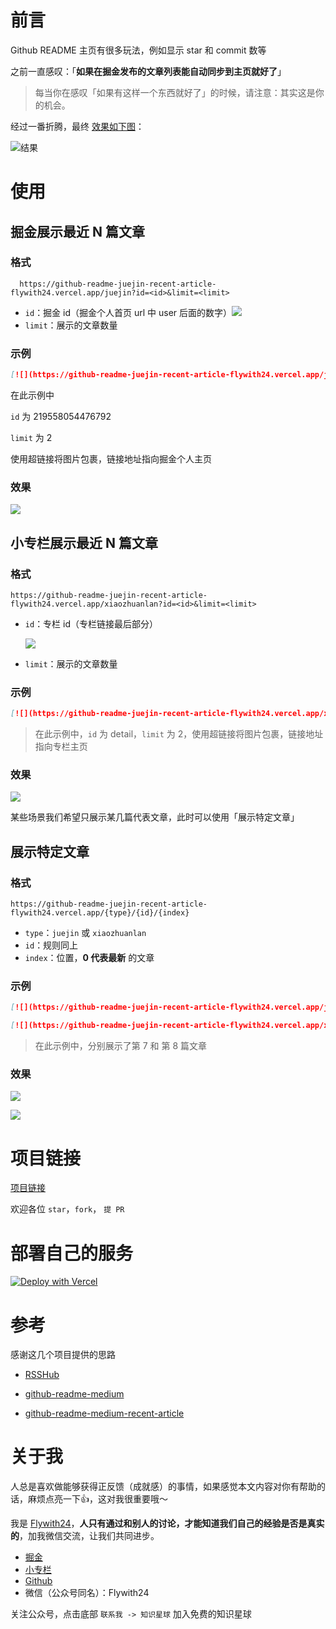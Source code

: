 # 前言

Github README 主页有很多玩法，例如显示 star 和 commit 数等

之前一直感叹：「**如果在掘金发布的文章列表能自动同步到主页就好了**」

> 每当你在感叹「如果有这样一个东西就好了」的时候，请注意：其实这是你的机会。


经过一番折腾，最终 [效果如下图](https://github.com/Flywith24)：

![结果](https://cdn.jsdelivr.net/gh/Flywith24/Album@master/img/202208140121373.png)

# 使用


## 掘金展示最近 N 篇文章

### 格式

```http
  https://github-readme-juejin-recent-article-flywith24.vercel.app/juejin?id=<id>&limit=<limit>
```

- `id`：掘金 id（掘金个人首页 url 中 user 后面的数字）![](https://cdn.jsdelivr.net/gh/Flywith24/Album@master/img/202208140035222.png)
- `limit`：展示的文章数量

### 示例

``` markdown
[![](https://github-readme-juejin-recent-article-flywith24.vercel.app/juejin?id=219558054476792&limit=2)](https://juejin.cn/user/219558054476792/posts)
```
在此示例中

`id` 为 219558054476792

`limit` 为 2

使用超链接将图片包裹，链接地址指向掘金个人主页



### 效果

![](https://github-readme-juejin-recent-article-flywith24.vercel.app/juejin?id=219558054476792&limit=2)

## 小专栏展示最近 N 篇文章

### 格式

```http
https://github-readme-juejin-recent-article-flywith24.vercel.app/xiaozhuanlan?id=<id>&limit=<limit>
```

- `id`：专栏 id（专栏链接最后部分）

  ![](https://cdn.jsdelivr.net/gh/Flywith24/Album@master/img/202208140045507.png)

- `limit`：展示的文章数量



### 示例

``` markdown
[![](https://github-readme-juejin-recent-article-flywith24.vercel.app/xiaozhuanlan?id=detail&limit=2)](https://xiaozhuanlan.com/detail)
```

> 在此示例中，`id` 为 detail，`limit` 为 2，使用超链接将图片包裹，链接地址指向专栏主页
>



### 效果

![](https://github-readme-juejin-recent-article-flywith24.vercel.app/xiaozhuanlan?id=detail&limit=2)



某些场景我们希望只展示某几篇代表文章，此时可以使用「展示特定文章」

## 展示特定文章

### 格式

``` 
https://github-readme-juejin-recent-article-flywith24.vercel.app/{type}/{id}/{index}
```

- `type`：`juejin` 或 `xiaozhuanlan`
- `id`：规则同上
- `index`：位置，**0 代表最新** 的文章



### 示例

```markdown
[![](https://github-readme-juejin-recent-article-flywith24.vercel.app/juejin/219558054476792/6)](https://github-readme-juejin-recent-article-flywith24.vercel.app/juejin/219558054476792/6)

[![](https://github-readme-juejin-recent-article-flywith24.vercel.app/xiaozhuanlan/detail/7)](https://github-readme-juejin-recent-article-flywith24.vercel.app/xiaozhuanlan/detail/7)
```

> 在此示例中，分别展示了第 7 和 第 8 篇文章
>


### 效果

[![](https://github-readme-juejin-recent-article-flywith24.vercel.app/juejin/219558054476792/6)](https://github-readme-juejin-recent-article-flywith24.vercel.app/juejin/219558054476792/6)

[![](https://github-readme-juejin-recent-article-flywith24.vercel.app/xiaozhuanlan/detail/7)](https://github-readme-juejin-recent-article-flywith24.vercel.app/xiaozhuanlan/detail/7)



# 项目链接

[项目链接](https://github.com/Flywith24/github-juejin-readme-rss)

欢迎各位 `star`，`fork`， `提 PR`

# 部署自己的服务

[![Deploy with Vercel](https://vercel.com/button)](https://vercel.com/import/git?s=https://github.com/Flywith24/github-juejin-readme-rss)


# 参考

感谢这几个项目提供的思路

- [RSSHub](https://github.com/DIYgod/RSSHub)

- [github-readme-medium](https://github.com/omidnikrah/github-readme-medium)

- [github-readme-medium-recent-article](https://github.com/bxcodec/github-readme-medium-recent-article)

# 关于我

人总是喜欢做能够获得正反馈（成就感）的事情，如果感觉本文内容对你有帮助的话，麻烦点亮一下👍，这对我很重要哦～


我是 [Flywith24](https://flywith24.gitee.io/)，**人只有通过和别人的讨论，才能知道我们自己的经验是否是真实的**，加我微信交流，让我们共同进步。

- [掘金](https://juejin.im/user/57c7f6870a2b58006b1cfd6c)
- [小专栏](https://xiaozhuanlan.com/u/3967271263)
- [Github](https://github.com/Flywith24)
- 微信（公众号同名）：Flywith24

关注公众号，点击底部 `联系我 -> 知识星球` 加入免费的知识星球
